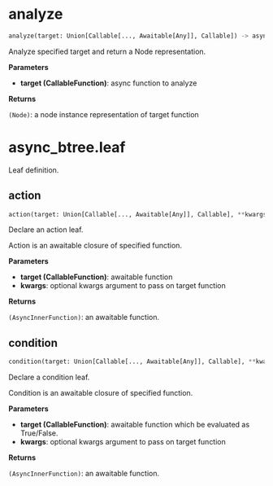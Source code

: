 # analyze
```python
analyze(target: Union[Callable[..., Awaitable[Any]], Callable]) -> async_btree.analyze.Node
```
Analyze specified target and return a Node representation.

__Parameters__

- __target (CallableFunction)__: async function to analyze

__Returns__

`(Node)`: a node instance representation of target function

# async_btree.leaf
Leaf definition.
## action
```python
action(target: Union[Callable[..., Awaitable[Any]], Callable], **kwargs) -> Callable[[], Awaitable[Any]]
```
Declare an action leaf.

Action is an awaitable closure of specified function.

__Parameters__

- __target (CallableFunction)__: awaitable function
- __kwargs__: optional kwargs argument to pass on target function

__Returns__

`(AsyncInnerFunction)`: an awaitable function.

## condition
```python
condition(target: Union[Callable[..., Awaitable[Any]], Callable], **kwargs) -> Callable[[], Awaitable[Any]]
```
Declare a condition leaf.

Condition is an awaitable closure of specified function.

__Parameters__

- __target (CallableFunction)__:  awaitable function which be evaluated as True/False.
- __kwargs__: optional kwargs argument to pass on target function

__Returns__

`(AsyncInnerFunction)`: an awaitable function.

